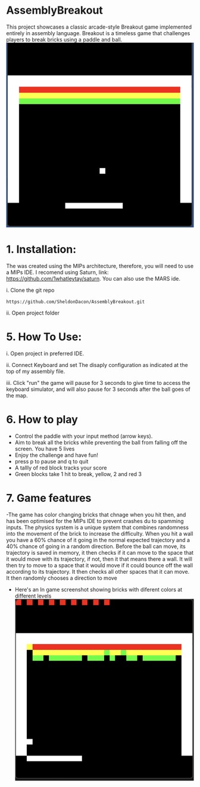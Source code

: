 # AssemblyBreakout
 This project showcases a classic arcade-style Breakout game implemented entirely in assembly language. Breakout is a timeless game that challenges players to break bricks using a paddle and ball.
![start](example_photos/Startscreenpic.png)
# 1. Installation:

The was created using the MIPs architecture, therefore, you will need to use a MIPs IDE. I recomend using Saturn, link: https://github.com/1whatleytay/saturn. You can also use the MARS ide.

i. Clone the git repo

```
https://github.com/SheldonDacon/AssemblyBreakout.git
```

ii. Open project folder



# 5. How To Use:

i. Open project in preferred IDE. 

ii. Connect Keyboard and set The disaply configuration as indicated at the top of my assembly file.

iii. Click "run"  the game will pause for 3 seconds to give time to access the keyboard simulator, and will also pause for 3 seconds after the ball goes of the map.


# 6. How to play
- Control the paddle with your input method (arrow keys).
- Aim to break all the bricks while preventing the ball from falling off the screen. You have 5 lives
- Enjoy the challenge and have fun!
- press p to pause and q to quit
- A tallly of red block tracks your score
- Green blocks take 1 hit to break, yellow, 2 and red 3

# 7. Game features

-The game has color changing bricks that chnage when you hit then, and has been optimised for the MIPs IDE to prevent crashes du to spamming inputs.
The physics system is a unique system that combines randomness into the movement of the brick to increase the difficulty. When you hit a wall you have a 60% chance of it going in the normal expected trajectory and a 40% chance of going in a random direction. Before the ball can move, its trajectory is saved in memory, it then checks if it can move to the space that it would move with its trajectory, if not, then it that means there a wall. It will then try to move to a space that it would move if it could bounce off the wall according to its trajectory. It then checks all other spaces that it can move. It then randomly chooses a direction to move

- Here's an In game screenshot showing bricks with diferent colors at different levels
  ![mid](example_photos/Midgamepic.png) 




